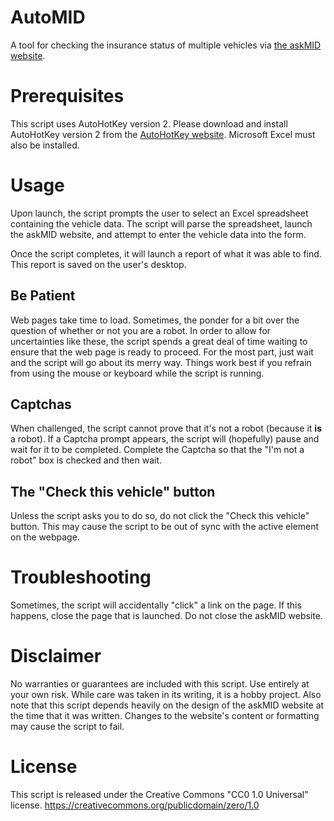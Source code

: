 # AutoMID

A tool for checking the insurance status of multiple vehicles via [the askMID website](https://ownvehicle.askMID.com).

# Prerequisites

This script uses AutoHotKey version 2.  Please download and install AutoHotKey version 2 from the [AutoHotKey website](https://www.autohotkey.com/).  Microsoft Excel must also be installed.

# Usage

Upon launch, the script prompts the user to select an Excel spreadsheet containing the vehicle data.  The script will parse the spreadsheet, launch the askMID website, and attempt to enter the vehicle data into the form.

Once the script completes, it will launch a report of what it was able to find.  This report is saved on the user's desktop.

## Be Patient

Web pages take time to load.  Sometimes, the ponder for a bit over the question of whether or not you are a robot.  In order to allow for uncertainties like these, the script spends a great deal of time waiting to ensure that the web page is ready to proceed.  For the most part, just wait and the script will go about its merry way. Things work best if you refrain from using the mouse or keyboard while the script is running.

## Captchas

When challenged, the script cannot prove that it's not a robot (because it **is** a robot).  If a Captcha prompt appears, the script will (hopefully) pause and wait for it to be completed.  Complete the Captcha so that the "I'm not a robot" box is checked and then wait.

## The "Check this vehicle" button

Unless the script asks you to do so, do not click the "Check this vehicle" button.  This may cause the script to be out of sync with the active element on the webpage.

# Troubleshooting

Sometimes, the script will accidentally "click" a link on the page.  If this happens, close the page that is launched.  Do not close the askMID website.

# Disclaimer

No warranties or guarantees are included with this script.  Use entirely at your own risk.  While care was taken in its writing, it is a hobby project.  Also note that this script depends heavily on the design of the askMID website at the time that it was written.  Changes to the website's content or formatting may cause the script to fail.

# License

This script is released under the Creative Commons "CC0 1.0 Universal" license.
https://creativecommons.org/publicdomain/zero/1.0
